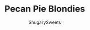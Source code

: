 ---
layout: ../../layouts/MarkdownPostLayout.astro
title: Pecan Pie Blondies
author: ShugarySweets
pubDate: 2018-11-05
description: "Chewy, nutty Pecan Pie Blondies are the perfect Fall treat!"
image_url: https://www.shugarysweets.com/wp-content/uploads/2016/10/pecan-pie-blondies-5.jpg
tags: ["Brownies and Bars","American"]
calories: 369
protein: 3
carbohydrates: 41
fats: 22
fiber: 1
ingredients: ["1 cup light brown sugar, packed","1/2 cup unsalted butter, melted","1 large egg","1 teaspoon vanilla extract","1/4 teaspoon kosher salt","1 cup all-purpose flour","1/2 cup light brown sugar, packed","1/4 cup light corn syrup","1/4 cup heavy whipping cream","1/4 cup unsalted butter","1/2 teaspoon kosher salt","1 teaspoon almond extract","1 cup pecans, chopped","1/2 cup milk chocolate morsels, melted"]
serves: 12
time: "40 minutes"
prepTime: "10 minutes"
instructions: ["Preheat oven to 350°F. Line a 9-inch square baking dish with parchment paper. Set aside.","For the blondies layer: in a large mixing bowl combine the brown sugar with the melted butter. Add in egg, vanilla and salt. Mix until blended. Add in flour, stirring just until combined.","Pour batter into prepared baking dish. Set aside.","For the pecan pie layer: In a small saucepan over medium high heat, combine the brown sugar, Karo corn syrup, heavy cream, butter and salt. Bring to a boil, stirring continuously, boil for 1 full minute. Remove from heat and add the almond extract and chopped pecans.","Pour over batter in dish. Bake for 30 minutes. Remove and cool completely. Drizzle with melted chocolate.","For best slicing, refrigerate for an hour first. Store in airtight container at room temperature for up to 3 days. ENJOY."]
nutrition: ["369 calories","41 grams carbohydrates","53 milligrams cholesterol","22 grams fat","1 grams fiber","3 grams protein","10 grams saturated fat","104 milligrams sodium","32 grams sugar","0 grams trans fat","11 grams unsaturated fat"]
---